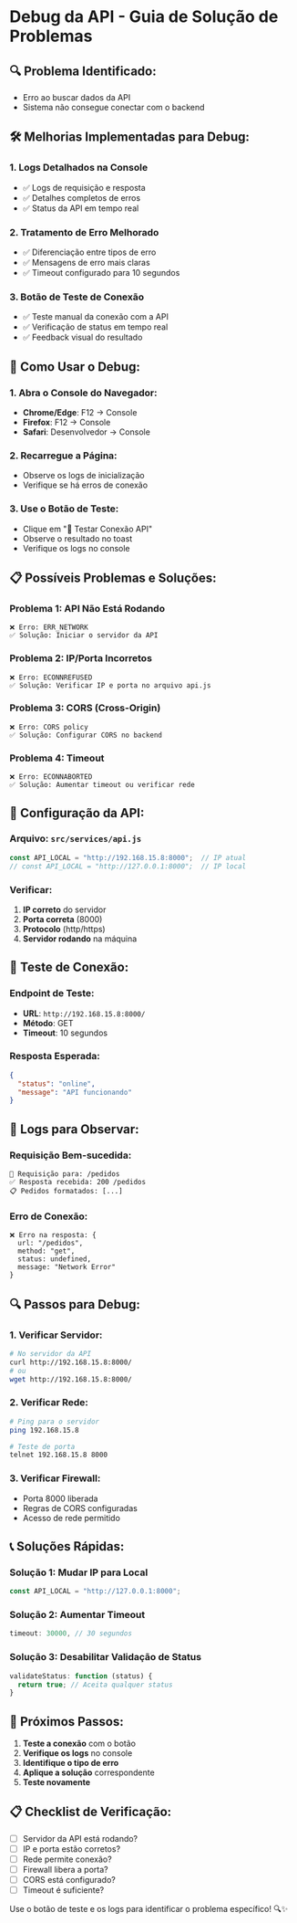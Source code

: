 # Debug da API - Guia de Solução de Problemas

## 🔍 **Problema Identificado:**
- Erro ao buscar dados da API
- Sistema não consegue conectar com o backend

## 🛠️ **Melhorias Implementadas para Debug:**

### 1. **Logs Detalhados na Console**
- ✅ Logs de requisição e resposta
- ✅ Detalhes completos de erros
- ✅ Status da API em tempo real

### 2. **Tratamento de Erro Melhorado**
- ✅ Diferenciação entre tipos de erro
- ✅ Mensagens de erro mais claras
- ✅ Timeout configurado para 10 segundos

### 3. **Botão de Teste de Conexão**
- ✅ Teste manual da conexão com a API
- ✅ Verificação de status em tempo real
- ✅ Feedback visual do resultado

## 🚀 **Como Usar o Debug:**

### **1. Abra o Console do Navegador:**
- **Chrome/Edge**: F12 → Console
- **Firefox**: F12 → Console
- **Safari**: Desenvolvedor → Console

### **2. Recarregue a Página:**
- Observe os logs de inicialização
- Verifique se há erros de conexão

### **3. Use o Botão de Teste:**
- Clique em "🔌 Testar Conexão API"
- Observe o resultado no toast
- Verifique os logs no console

## 📋 **Possíveis Problemas e Soluções:**

### **Problema 1: API Não Está Rodando**
```
❌ Erro: ERR_NETWORK
✅ Solução: Iniciar o servidor da API
```

### **Problema 2: IP/Porta Incorretos**
```
❌ Erro: ECONNREFUSED
✅ Solução: Verificar IP e porta no arquivo api.js
```

### **Problema 3: CORS (Cross-Origin)**
```
❌ Erro: CORS policy
✅ Solução: Configurar CORS no backend
```

### **Problema 4: Timeout**
```
❌ Erro: ECONNABORTED
✅ Solução: Aumentar timeout ou verificar rede
```

## 🔧 **Configuração da API:**

### **Arquivo: `src/services/api.js`**
```javascript
const API_LOCAL = "http://192.168.15.8:8000";  // IP atual
// const API_LOCAL = "http://127.0.0.1:8000";  // IP local
```

### **Verificar:**
1. **IP correto** do servidor
2. **Porta correta** (8000)
3. **Protocolo** (http/https)
4. **Servidor rodando** na máquina

## 📱 **Teste de Conexão:**

### **Endpoint de Teste:**
- **URL**: `http://192.168.15.8:8000/`
- **Método**: GET
- **Timeout**: 10 segundos

### **Resposta Esperada:**
```json
{
  "status": "online",
  "message": "API funcionando"
}
```

## 🚨 **Logs para Observar:**

### **Requisição Bem-sucedida:**
```
🚀 Requisição para: /pedidos
✅ Resposta recebida: 200 /pedidos
📋 Pedidos formatados: [...]
```

### **Erro de Conexão:**
```
❌ Erro na resposta: {
  url: "/pedidos",
  method: "get",
  status: undefined,
  message: "Network Error"
}
```

## 🔍 **Passos para Debug:**

### **1. Verificar Servidor:**
```bash
# No servidor da API
curl http://192.168.15.8:8000/
# ou
wget http://192.168.15.8:8000/
```

### **2. Verificar Rede:**
```bash
# Ping para o servidor
ping 192.168.15.8

# Teste de porta
telnet 192.168.15.8 8000
```

### **3. Verificar Firewall:**
- Porta 8000 liberada
- Regras de CORS configuradas
- Acesso de rede permitido

## 📞 **Soluções Rápidas:**

### **Solução 1: Mudar IP para Local**
```javascript
const API_LOCAL = "http://127.0.0.1:8000";
```

### **Solução 2: Aumentar Timeout**
```javascript
timeout: 30000, // 30 segundos
```

### **Solução 3: Desabilitar Validação de Status**
```javascript
validateStatus: function (status) {
  return true; // Aceita qualquer status
}
```

## 🎯 **Próximos Passos:**

1. **Teste a conexão** com o botão
2. **Verifique os logs** no console
3. **Identifique o tipo de erro**
4. **Aplique a solução** correspondente
5. **Teste novamente**

## 📋 **Checklist de Verificação:**

- [ ] Servidor da API está rodando?
- [ ] IP e porta estão corretos?
- [ ] Rede permite conexão?
- [ ] Firewall libera a porta?
- [ ] CORS está configurado?
- [ ] Timeout é suficiente?

Use o botão de teste e os logs para identificar o problema específico! 🔍✨
